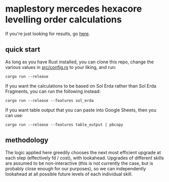 # maplestory mercedes hexacore levelling order calculations

If you're just looking for results, go [here](RESULTS.md).

## quick start
As long as you have Rust installed, you can clone this repo, change the various
values in [src/config.rs](src/config.rs) to your liking, and run:
```
cargo run --release
```

If you want the calculations to be based on Sol Erda rather than Sol Erda
Fragments, you can run the following instead:
```
cargo run --release --features sol_erda
```

If you want table output that you can paste into Google Sheets, then you can
use:
```
cargo run --release --features table_output | pbcopy
```

## methodology
The logic applied here greedily chooses the next most efficient upgrade at each
step (effectively fd / cost), with lookahead. Upgrades of different skills are
assumed to be non-interactive (this is not currently the case, but is probably
close enough for our purposes), so we can independently lookahead at all
possible future levels of each individual skill.
